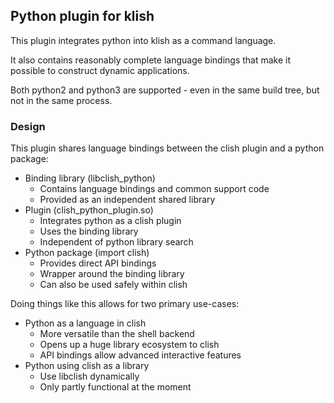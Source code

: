 ## Python plugin for klish

This plugin integrates python into klish as a command language.

It also contains reasonably complete language bindings that make it possible to construct dynamic applications.

Both python2 and python3 are supported - even in the same build tree, but not in the same process.

### Design

This plugin shares language bindings between the clish plugin and a python package:

 * Binding library (libclish_python)
   * Contains language bindings and common support code
   * Provided as an independent shared library
 * Plugin (clish_python_plugin.so)
   * Integrates python as a clish plugin
   * Uses the binding library
   * Independent of python library search
 * Python package (import clish)
   * Provides direct API bindings
   * Wrapper around the binding library
   * Can also be used safely within clish

Doing things like this allows for two primary use-cases:

 * Python as a language in clish
   * More versatile than the shell backend
   * Opens up a huge library ecosystem to clish
   * API bindings allow advanced interactive features
 * Python using clish as a library
   * Use libclish dynamically
   * Only partly functional at the moment

